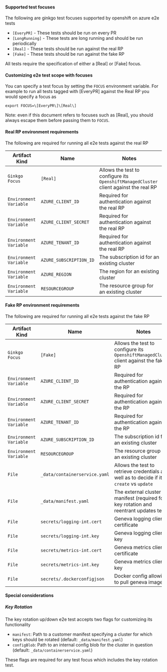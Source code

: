 #### Supported test focuses

The following are ginkgo test focuses supported by openshift on azure e2e tests

* `[EveryPR]` - These tests should be run on every PR
* `[LongRunning]` - These tests are long running and should be run periodically
* `[Real]` - These tests should be run against the real RP
* `[Fake]` - These tests should be run against the fake RP

All tests require the specification of either a [Real] or [Fake] focus. 

#### Customizing e2e test scope with focuses

You can specify a test focus by setting the `FOCUS` environment variable. For example
to run all tests tagged with [EveryPR] against the Real RP you would specify a focus as

```
export FOCUS=\[EveryPR\]\[Real\]
```

Note: even if this document refers to focuses such as [Real], you should always escape them
before passing them to `FOCUS`.

#### Real RP environment requirements

The following are required for running all e2e tests against the real RP

| Artifact Kind | Name | Notes |
|--- | --- | --- |
| `Ginkgo Focus` | `[Real]` | Allows the test to configure its `OpenshiftManagedCluster` client against the real RP |
| `Environment Variable` | `AZURE_CLIENT_ID` | Required for authentication against the real RP |
| `Environment Variable` | `AZURE_CLIENT_SECRET` | Required for authentication against the real RP |
| `Environment Variable` | `AZURE_TENANT_ID` | Required for authentication against the real RP |
| `Environment Variable` | `AZURE_SUBSCRIPTION_ID` | The subscription id for an existing cluster |
| `Environment Variable` | `AZURE_REGION` | The region for an existing cluster |
| `Environment Variable` | `RESOURCEGROUP` | The resource group for an existing cluster |

#### Fake RP environment requirements

The following are required for running all e2e tests against the fake RP

| Artifact Kind | Name | Notes |
| --- | --- | --- |
| `Ginkgo Focus` | `[Fake]` | Allows the test to configure its `OpenshiftManagedCluster` client against the fake RP |
| `Environment Variable` | `AZURE_CLIENT_ID` | Required for authentication against the RP |
| `Environment Variable` | `AZURE_CLIENT_SECRET` | Required for authentication against the RP |
| `Environment Variable` | `AZURE_TENANT_ID` | Required for authentication against the RP |
| `Environment Variable` | `AZURE_SUBSCRIPTION_ID` | The subscription id for an existing cluster |
| `Environment Variable` | `RESOURCEGROUP` | The resource group for an existing cluster |
| `File` | `_data/containerservice.yaml` | Allows the test to retrieve credentials as well as to decide if it is a `create` vs `update` |
| `File` | `_data/manifest.yaml` | The external cluster manifest (required for key rotation and reentrant updates tests) |
| `File` | `secrets/logging-int.cert` | Geneva logging client certificate |
| `File` | `secrets/logging-int.key` | Geneva logging client key |
| `File` | `secrets/metrics-int.cert` | Geneva metrics client certificate |
| `File` | `secrets/metrics-int.key` |  Geneva metrics client key |
| `File` | `secrets/.dockerconfigjson` |  Docker config allowing to pull geneva images |

#### Special considerations

##### Key Rotation
The key rotation up/down e2e test accepts two flags for customizing its functionality

* `manifest`: Path to a customer manifest specifying a cluster for which keys should be rotated (default: `_data/manifest.yaml`)
* `configBlob`: Path to an internal config blob for the cluster in question (default: `_data/containerservice.yaml`)

These flags are required for any test focus which includes the key rotation test.
